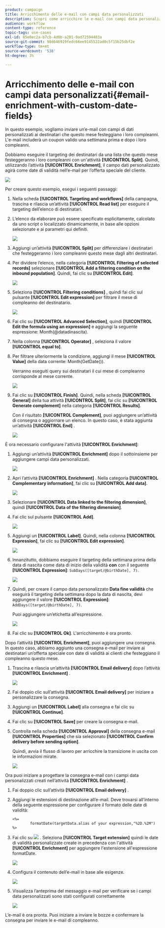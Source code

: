 ```yaml
---
product: campaign
title: Arricchimento delle e-mail con campi data personalizzati
description: Scopri come arricchire le e-mail con campi data personalizzati
audience: workflow
content-type: reference
topic-tags: use-cases
exl-id: 85e0ec2a-b7cb-4d0b-a281-9ad72594403a
source-git-commit: 98d646919fedc66ee9145522ad0c5f15b25dbf2e
workflow-type: tm+mt
source-wordcount: '538'
ht-degree: 3%

---
```


# Arricchimento delle e-mail con campi data personalizzati{#email-enrichment-with-custom-date-fields}

In questo esempio, vogliamo inviare un’e-mail con campi di dati personalizzati ai destinatari che questo mese festeggiano i loro compleanni. L&#39;e-mail includerà un coupon valido una settimana prima e dopo i loro compleanni.

Dobbiamo eseguire il targeting dei destinatari da una lista che questo mese festeggeranno i loro compleanni con un&#39;attività **[!UICONTROL Split]**. Quindi, utilizzando l’attività **[!UICONTROL Enrichment]**, il campo dati personalizzato agirà come date di validità nell’e-mail per l’offerta speciale del cliente.

![](assets/uc_enrichment.png)

Per creare questo esempio, esegui i seguenti passaggi:

1. Nella scheda **[!UICONTROL Targeting and workflows]** della campagna, trascina e rilascia un’attività **[!UICONTROL Read list]** per eseguire il targeting dell’elenco di destinatari.
1. L’elenco da elaborare può essere specificato esplicitamente, calcolato da uno script o localizzato dinamicamente, in base alle opzioni selezionate e ai parametri qui definiti.

   ![](assets/uc_enrichment_1.png)

1. Aggiungi un’attività **[!UICONTROL Split]** per differenziare i destinatari che festeggeranno i loro compleanni questo mese dagli altri destinatari.
1. Per dividere l’elenco, nella categoria **[!UICONTROL Filtering of selected records]** selezionare **[!UICONTROL Add a filtering condition on the inbound population]**. Quindi, fai clic su **[!UICONTROL Edit]**.

   ![](assets/uc_enrichment_2.png)

1. Seleziona **[!UICONTROL Filtering conditions]** , quindi fai clic sul pulsante **[!UICONTROL Edit expression]** per filtrare il mese di compleanno del destinatario.

   ![](assets/uc_enrichment_3.png)

1. Fai clic su **[!UICONTROL Advanced Selection]**, quindi **[!UICONTROL Edit the formula using an expression]** e aggiungi la seguente espressione: Month(@datadinascita).
1. Nella colonna **[!UICONTROL Operator]** , seleziona il valore **[!UICONTROL equal to]**.
1. Per filtrare ulteriormente la condizione, aggiungi il mese **[!UICONTROL Value]** della data corrente: Month(GetDate()).

   Verranno eseguiti query sui destinatari il cui mese di compleanno corrisponde al mese corrente.

   ![](assets/uc_enrichment_4.png)

1. Fai clic su **[!UICONTROL Finish]**. Quindi, nella scheda **[!UICONTROL General]** della tua attività **[!UICONTROL Split]**, fai clic su **[!UICONTROL Generate complement]** nella categoria **[!UICONTROL Results]**.

   Con il risultato **[!UICONTROL Complement]**, puoi aggiungere un’attività di consegna o aggiornare un elenco. In questo caso, è stata aggiunta un’attività **[!UICONTROL End]** .

   ![](assets/uc_enrichment_6.png)

È ora necessario configurare l&#39;attività **[!UICONTROL Enrichment]**:

1. Aggiungi un’attività **[!UICONTROL Enrichment]** dopo il sottoinsieme per aggiungere campi data personalizzati.

   ![](assets/uc_enrichment_7.png)

1. Apri l’attività **[!UICONTROL Enrichment]** . Nella categoria **[!UICONTROL Complementary information]**, fai clic su **[!UICONTROL Add data]**.

   ![](assets/uc_enrichment_8.png)

1. Selezionare **[!UICONTROL Data linked to the filtering dimension]**, quindi **[!UICONTROL Data of the filtering dimension]**.
1. Fai clic sul pulsante **[!UICONTROL Add]**.

   ![](assets/uc_enrichment_9.png)

1. Aggiungi un **[!UICONTROL Label]**. Quindi, nella colonna **[!UICONTROL Expression]**, fai clic su **[!UICONTROL Edit expression]**.

   ![](assets/uc_enrichment_10.png)

1. Innanzitutto, dobbiamo eseguire il targeting della settimana prima della data di nascita come data di inizio della validità **con** con il seguente **[!UICONTROL Expression]**: `SubDays([target/@birthDate], 7)`.

   ![](assets/uc_enrichment_11.png)

1. Quindi, per creare il campo data personalizzato **Data fine validità** che eseguirà il targeting della settimana dopo la data di nascita, devi aggiungere il valore **[!UICONTROL Expression]**: `AddDays([target/@birthDate], 7)`.

   Puoi aggiungere un’etichetta all’espressione.

   ![](assets/uc_enrichment_12.png)

1. Fai clic su **[!UICONTROL Ok]**. L&#39;arricchimento è ora pronto.

Dopo l’attività **[!UICONTROL Enrichment]**, puoi aggiungere una consegna. In questo caso, abbiamo aggiunto una consegna e-mail per inviare ai destinatari un’offerta speciale con date di validità ai clienti che festeggiano il compleanno questo mese.

1. Trascina e rilascia un’attività **[!UICONTROL Email delivery]** dopo l’attività **[!UICONTROL Enrichment]** .

   ![](assets/uc_enrichment_15.png)

1. Fai doppio clic sull’attività **[!UICONTROL Email delivery]** per iniziare a personalizzare la consegna.
1. Aggiungi un **[!UICONTROL Label]** alla consegna e fai clic su **[!UICONTROL Continue]**.
1. Fai clic su **[!UICONTROL Save]** per creare la consegna e-mail.
1. Controlla nella scheda **[!UICONTROL Approval]** della consegna e-mail **[!UICONTROL Properties]** che sia selezionato **[!UICONTROL Confirm delivery before sending option]**.

   Quindi, avvia il flusso di lavoro per arricchire la transizione in uscita con le informazioni mirate.

   ![](assets/uc_enrichment_18.png)

Ora puoi iniziare a progettare la consegna e-mail con i campi data personalizzati creati nell’attività **[!UICONTROL Enrichment]** .

1. Fai doppio clic sull’attività **[!UICONTROL Email delivery]** .
1. Aggiungi le estensioni di destinazione all’e-mail. Deve trovarsi all’interno della seguente espressione per configurare il formato delle date di validità:

   ```
   <%=
           formatDate(targetData.alias of your expression,"%2D.%2M")  %>
   ```

1. Fai clic su ![](assets/uc_enrichment_16.png) . Seleziona **[!UICONTROL Target extension]** quindi le date di validità personalizzate create in precedenza con l&#39;attività **[!UICONTROL Enrichment]** per aggiungere l&#39;estensione all&#39;espressione formatDate.

   ![](assets/uc_enrichment_19.png)

1. Configura il contenuto dell’e-mail in base alle esigenze.

   ![](assets/uc_enrichment_17.png)

1. Visualizza l’anteprima del messaggio e-mail per verificare se i campi data personalizzati sono stati configurati correttamente

   ![](assets/uc_enrichment_20.png)

L’e-mail è ora pronta. Puoi iniziare a inviare le bozze e confermare la consegna per inviare le e-mail di compleanno.
